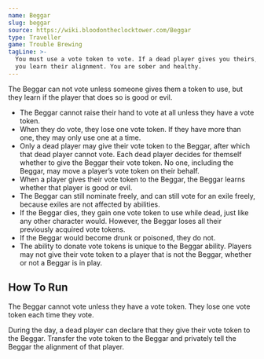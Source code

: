```yaml
---
name: Beggar
slug: beggar
source: https://wiki.bloodontheclocktower.com/Beggar
type: Traveller
game: Trouble Brewing
tagLine: >-
  You must use a vote token to vote. If a dead player gives you theirs,
  you learn their alignment. You are sober and healthy.
---
```


The Beggar can not vote unless someone gives them a token to use, but
they learn if the player that does so is good or evil.

- The Beggar cannot raise their hand to vote at all unless they have a
  vote token.
- When they do vote, they lose one vote token. If they have more than
  one, they may only use one at a time.
- Only a dead player may give their vote token to the Beggar, after
  which that dead player cannot vote. Each dead player decides for
  themself whether to give the Beggar their vote token. No one,
  including the Beggar, may move a player’s vote token on their behalf.
- When a player gives their vote token to the Beggar, the Beggar learns
  whether that player is good or evil.
- The Beggar can still nominate freely, and can still vote for an exile
  freely, because exiles are not affected by abilities.
- If the Beggar dies, they gain one vote token to use while dead, just
  like any other character would. However, the Beggar loses all their
  previously acquired vote tokens.
- If the Beggar would become drunk or poisoned, they do not.
- The ability to donate vote tokens is unique to the Beggar ability.
  Players may not give their vote token to a player that is not the
  Beggar, whether or not a Beggar is in play.

## How To Run

The Beggar cannot vote unless they have a vote token. They lose one vote
token each time they vote.

During the day, a dead player can declare that they give their vote
token to the Beggar. Transfer the vote token to the Beggar and privately
tell the Beggar the alignment of that player.
